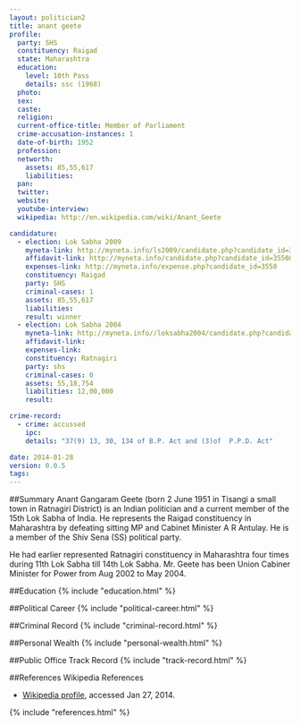 ```yaml
---
layout: politician2
title: anant geete
profile: 
  party: SHS
  constituency: Raigad
  state: Maharashtra
  education: 
    level: 10th Pass
    details: ssc (1968)
  photo: 
  sex: 
  caste: 
  religion: 
  current-office-title: Member of Parliament
  crime-accusation-instances: 1
  date-of-birth: 1952
  profession: 
  networth: 
    assets: 85,55,617
    liabilities: 
  pan: 
  twitter: 
  website: 
  youtube-interview: 
  wikipedia: http://en.wikipedia.com/wiki/Anant_Geete

candidature: 
  - election: Lok Sabha 2009
    myneta-link: http://myneta.info/ls2009/candidate.php?candidate_id=3550
    affidavit-link: http://myneta.info/candidate.php?candidate_id=3550&scan=original
    expenses-link: http://myneta.info/expense.php?candidate_id=3550
    constituency: Raigad 
    party: SHS
    criminal-cases: 1
    assets: 85,55,617
    liabilities: 
    result: winner 
  - election: Lok Sabha 2004
    myneta-link: http://myneta.info//loksabha2004/candidate.php?candidate_id=2638
    affidavit-link: 
    expenses-link: 
    constituency: Ratnagiri 
    party: shs
    criminal-cases: 0
    assets: 55,18,754
    liabilities: 12,00,000
    result:  

crime-record: 
  - crime: accussed
    ipc: 
    details: "37(9) 13, 30, 134 of B.P. Act and (3)of  P.P.D. Act" 

date: 2014-01-28
version: 0.0.5
tags: 
---
```

##Summary
Anant Gangaram Geete (born 2 June 1951 in Tisangi a small town in Ratnagiri District) is an Indian politician and a current member of the 15th Lok Sabha of India. He represents the Raigad constituency in Maharashtra by defeating sitting MP and Cabinet Minister A R Antulay. He is a member of the Shiv Sena (SS) political party.

He had earlier represented Ratnagiri constituency in Maharashtra four times during 11th Lok Sabha till 14th Lok Sabha. Mr. Geete has been Union Cabiner Minister for Power from Aug 2002 to May 2004.


##Education
{% include "education.html" %}


##Political Career
{% include "political-career.html" %}


##Criminal Record
{% include "criminal-record.html" %}


##Personal Wealth
{% include "personal-wealth.html" %}


##Public Office Track Record
{% include "track-record.html" %}


##References
Wikipedia References
- [Wikipedia profile]({{page.profile.wikipedia}}), accessed Jan 27, 2014.



{% include "references.html" %}